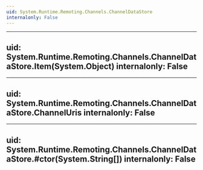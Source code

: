 ```yaml
---
uid: System.Runtime.Remoting.Channels.ChannelDataStore
internalonly: False
---
```


---
uid: System.Runtime.Remoting.Channels.ChannelDataStore.Item(System.Object)
internalonly: False
---

---
uid: System.Runtime.Remoting.Channels.ChannelDataStore.ChannelUris
internalonly: False
---

---
uid: System.Runtime.Remoting.Channels.ChannelDataStore.#ctor(System.String[])
internalonly: False
---
